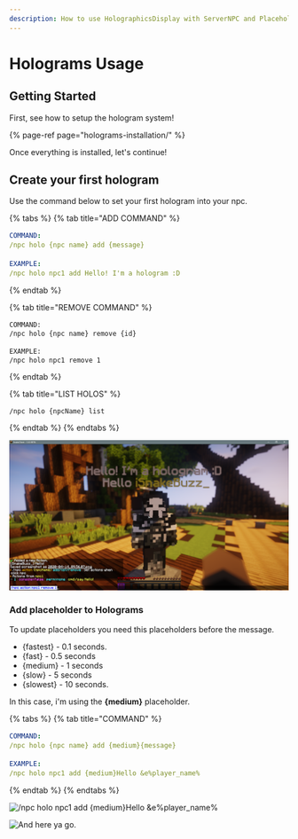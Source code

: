 ```yaml
---
description: How to use HolographicsDisplay with ServerNPC and PlaceholderAPI
---
```


# Holograms Usage

## Getting Started

First, see how to setup the hologram system!

{% page-ref page="holograms-installation/" %}

Once everything is installed, let's continue!

## Create your first hologram

Use the command below to set your first hologram into your npc.

{% tabs %}
{% tab title="ADD COMMAND" %}
```yaml
COMMAND:
/npc holo {npc name} add {message}

EXAMPLE:
/npc holo npc1 add Hello! I'm a hologram :D
```
{% endtab %}

{% tab title="REMOVE COMMAND" %}
```text
COMMAND:
/npc holo {npc name} remove {id}

EXAMPLE:
/npc holo npc1 remove 1
```
{% endtab %}

{% tab title="LIST HOLOS" %}
```text
/npc holo {npcName} list
```
{% endtab %}
{% endtabs %}

![See the beautiful NPC](../.gitbook/assets/image%20%281%29.png)

### Add placeholder to Holograms

To update placeholders you need this placeholders before the message.

* {fastest} - 0.1 seconds. 
* {fast} - 0.5 seconds 
* {medium} - 1 seconds 
* {slow} - 5 seconds 
* {slowest} - 10 seconds.

In this case, i'm using the **{medium}** placeholder.

{% tabs %}
{% tab title="COMMAND" %}
```yaml
COMMAND:
/npc holo {npc name} add {medium}{message}

EXAMPLE:
/npc holo npc1 add {medium}Hello &e%player_name%
```
{% endtab %}
{% endtabs %}

![/npc holo npc1 add {medium}Hello &amp;e%player\_name%](../.gitbook/assets/image%20%2817%29.png)

![And here ya go.](../.gitbook/assets/image%20%283%29.png)

